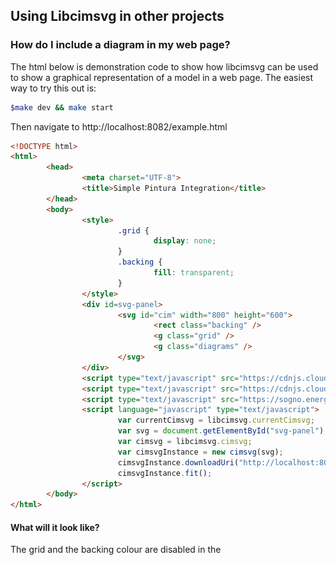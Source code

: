 
## Using Libcimsvg in other projects

### How do I include a diagram in my web page?
The html below is demonstration code to show how libcimsvg can be used to show a
graphical representation of a model in a web page. The easiest way to try this out is:

```bash
$make dev && make start
```

Then navigate to http://localhost:8082/example.html

```html
<!DOCTYPE html>
<html>
        <head>
                <meta charset="UTF-8">
                <title>Simple Pintura Integration</title>
        </head>
        <body>
                <style>
                        .grid {
                                display: none;
                        }
                        .backing {
                                fill: transparent;
                        }
                </style>
                <div id=svg-panel>
                        <svg id="cim" width="800" height="600">
                                <rect class="backing" />
                                <g class="grid" />
                                <g class="diagrams" />
                        </svg>
                </div>
                <script type="text/javascript" src="https://cdnjs.cloudflare.com/ajax/libs/handlebars.js/4.7.6/handlebars.runtime.min.js"> </script>
                <script type="text/javascript" src="https://cdnjs.cloudflare.com/ajax/libs/jszip/3.2.0/jszip.min.js"> </script>
                <script type="text/javascript" src="https://sogno.energy/pintura/dist/libcimsvg.js"></script>
                <script language="javascript" type="text/javascript">
                        var currentCimsvg = libcimsvg.currentCimsvg;
                        var svg = document.getElementById("svg-panel");
                        var cimsvg = libcimsvg.cimsvg;
                        var cimsvgInstance = new cimsvg(svg);
                        cimsvgInstance.downloadUri("http://localhost:8082/example.zip");
                        cimsvgInstance.fit();
                </script>
        </body>
</html>
```

#### What will it look like?

The grid and the backing colour are disabled in the <style> tags.
While it is not possible to show the attributes without the menu, hovering over
a component will reveal the component's name.

![Picture of the small example](pintura.png)
